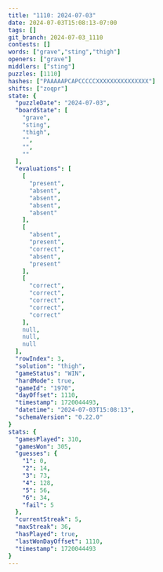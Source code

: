 ```yaml
---
title: "1110: 2024-07-03"
date: 2024-07-03T15:08:13-07:00
tags: []
git_branch: 2024-07-03_1110
contests: []
words: ["grave","sting","thigh"]
openers: ["grave"]
middlers: ["sting"]
puzzles: [1110]
hashes: ["PAAAAAPCAPCCCCCXXXXXXXXXXXXXXX"]
shifts: ["zoqpr"]
state: {
  "puzzleDate": "2024-07-03",
  "boardState": [
    "grave",
    "sting",
    "thigh",
    "",
    "",
    ""
  ],
  "evaluations": [
    [
      "present",
      "absent",
      "absent",
      "absent",
      "absent"
    ],
    [
      "absent",
      "present",
      "correct",
      "absent",
      "present"
    ],
    [
      "correct",
      "correct",
      "correct",
      "correct",
      "correct"
    ],
    null,
    null,
    null
  ],
  "rowIndex": 3,
  "solution": "thigh",
  "gameStatus": "WIN",
  "hardMode": true,
  "gameId": "1970",
  "dayOffset": 1110,
  "timestamp": 1720044493,
  "datetime": "2024-07-03T15:08:13",
  "schemaVersion": "0.22.0"
}
stats: {
  "gamesPlayed": 310,
  "gamesWon": 305,
  "guesses": {
    "1": 0,
    "2": 14,
    "3": 73,
    "4": 128,
    "5": 56,
    "6": 34,
    "fail": 5
  },
  "currentStreak": 5,
  "maxStreak": 36,
  "hasPlayed": true,
  "lastWonDayOffset": 1110,
  "timestamp": 1720044493
}
---
```

<!-- more -->
